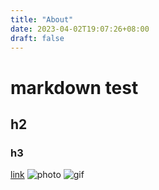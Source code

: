 ```yaml
---
title: "About"
date: 2023-04-02T19:07:26+08:00
draft: false
---
```


# markdown test
## h2
### h3
[link](https://)
![photo](https://imgur.com/jCgcQTi.jpg)
![gif](https://imgur.com/uAa6iKr.gif)